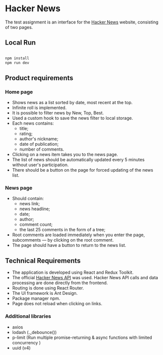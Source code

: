 # Hacker News

The test assignment is an interface for the [Hacker News](https://news.ycombinator.com/news) website, consisting of two pages.

## Local Run

```bash

npm install
npm run dev

```

## Product requirements

### Home page

- Shows news as a list sorted by date, most recent at the top.
- Infinite roll is implemented.
- It is possible to filter news by New, Top, Best.
- Used a custom hook to save the news filter to local storage.
- Each news contains:
  - title;
  - rating;
  - author's nickname;
  - date of publication;
  - number of comments.
- Clicking on a news item takes you to the news page.
- The list of news should be automatically updated every 5 minutes without user's participation.
- There should be a button on the page for forced updating of the news list.

### News page

- Should contain:
  - news link;
  - news headline;
  - date;
  - author;
  - comment count;
  - the last 25 comments in the form of a tree;
- Root comments are loaded immediately when you enter the page, subcomments — by clicking on the root comment.
- The page should have a button to return to the news list.

## Technical Requirements

- The application is developed using React and Redux Toolkit.
- The official [Hacker News API](https://github.com/HackerNews/API) was used. Hacker News API calls and data processing are done directly from the frontend.
- Routing is done using React Router.
- The UI framework is Ant Design.
- Package manager npm.
- Page does not reload when clicking on links.

### Additional libraries

- axios
- lodash (.\_debounce())
- p-limit (Run multiple promise-returning & async functions with limited concurrency )
- uuid (v4)
